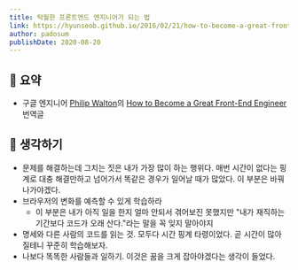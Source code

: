 ```yaml
---
title: 탁월한 프론트엔드 엔지니어가 되는 법
link: https://hyunseob.github.io/2016/02/21/how-to-become-a-great-frontend-engineer/
author: padosum
publishDate: 2020-08-20
---
```

## 📝 요약 
- 구글 엔지니어 [Philip Walton](https://github.com/philipwalton)의 [How to Become a Great Front-End Engineer](https://philipwalton.com/articles/how-to-become-a-great-front-end-engineer/) 번역글  

## 🤔 생각하기 
- 문제를 해결하는데 그치는 짓은 내가 가장 많이 하는 행위다. 매번 시간이 없다는 핑계로 대충 해결만하고 넘어가서 똑같은 경우가 일어날 때가 많았다. 이 부분은 바꿔나가야겠다.  
- 브라우저의 변화를 예측할 수 있게 학습하라
  - 이 부분은 내가 아직 일을 한지 얼마 안되서 겪어보진 못했지만 "내가 재직하는 기간보다 코드가 오래 산다."라는 말을 꼭 잊지 말아야지
- 명세와 다른 사람의 코드를 읽는 것. 모두다 시간 핑계 타령이었다. 곧 시간이 많아질테니 꾸준히 학습해보자. 
- 나보다 똑똑한 사람들과 일하기. 이것은 꿈을 크게 잡아야겠다는 생각이 들었다.  
